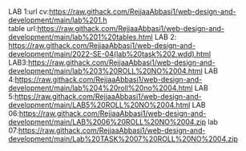 LAB 1:url cv:[https://raw.githack.com/RejjaaAbbasi1/web-design-and-development/main/lab%201.h  ](https://raw.githack.com/RejjaaAbbasi1/web-design-and-development/main/lab%201.html)                                           
       table url:https://raw.githack.com/RejjaaAbbasi1/web-design-and-development/main/lab%201%20tables.html
                          LAB 2: https://raw.githack.com/RejjaaAbbasi1/web-design-and-development/main/2022-SE-04(lab%20task%202.wdd).html  LAB3:https://raw.githack.com/RejjaaAbbasi1/web-design-and-development/main/lab%203%20ROLL%20NO%2004.html LAB 4:https://raw.githack.com/RejjaaAbbasi1/web-design-and-development/main/lab%204%20roll%20no%2004.html LAB 5:https://raw.githack.com/RejjaaAbbasi1/web-design-and-development/main/LAB5%20ROLL%20NO%2004.html LAB 06:https://raw.githack.com/RejjaaAbbasi1/web-design-and-development/main/LAB%2006%20ROLL%20NO%2004.zip  lab 07:https://raw.githack.com/RejjaaAbbasi1/web-design-and-development/main/Lab%20TASK%2007%20ROLL%20NO%2004.zip
